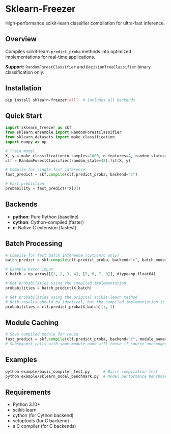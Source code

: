 # Sklearn-Freezer

High-performance scikit-learn classifier compilation for ultra-fast inference.

## Overview

Compiles scikit-learn `predict_proba` methods into optimized implementations for real-time applications.

**Support:** `RandomForestClassifier` and `DecisionTreeClassifier` binary classification only.

## Installation

```bash
pip install sklearn-freezer[all]  # Includes all backends
```

## Quick Start

```python
import sklearn_freezer as skf
from sklearn.ensemble import RandomForestClassifier
from sklearn.datasets import make_classification
import numpy as np

# Train model
X, y = make_classification(n_samples=1000, n_features=4, random_state=42, n_classes=2)
clf = RandomForestClassifier(random_state=42).fit(X, y)

# Compile for single fast inference
fast_predict = skf.compile(clf.predict_proba, backend="c")

# Fast prediction
probability = fast_predict(*X[0])
```

## Backends

- **python**: Pure Python (baseline)
- **cython**: Cython-compiled (faster)
- **c**: Native C extension (fastest)

## Batch Processing

```python
# Compile for fast batch inference (cython/c only)
batch_predict = skf.compile(clf.predict_proba, backend="c", batch_mode="numpy")

# Example batch input
X_batch = np.array([[1, 2, 3, 4], [5, 6, 7, 8]], dtype=np.float64)

# Get probabilities using the compiled implementation
probabilities = batch_predict(X_batch)

# Get probabilities using the original scikit-learn method
# Both results should be identical, but the compiled implementation is faster
probabilities = clf.predict_proba(X_batch)[:, 1]
```

## Module Caching

```python
# Save compiled module for reuse
fast_predict = skf.compile(clf.predict_proba, backend="c", module_name="my_model")
# Subsequent calls with same module_name will reuse if source unchanged
```

## Examples

```bash
python example/basic_compiler_test.py      # Basic compilation test
python example/sklearn_model_benchmark.py  # Model performance benchmark
```

## Requirements

- Python 3.10+
- scikit-learn
- cython (for Cython backend)
- setuptools (for C backend)
- a C compiler (for C backends)
